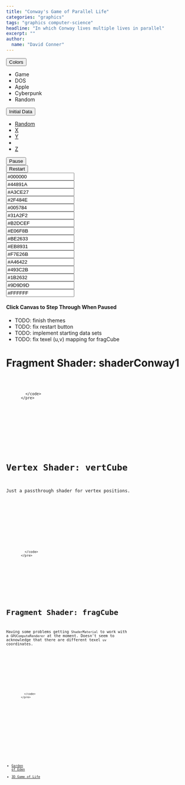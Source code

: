 ```yaml
---
title: "Conway's Game of Parallel Life"
categories: "graphics"
tags: "graphics computer-science"
headline: "In which Conway lives multiple lives in parallel"
excerpt: ""
author:
  name: "David Conner"
---
```


<div class="row">
  <div class="col-sm-3 col-xs-6">
    <div class="btn-group">
      <button type="button" class="btn btn-default dropdown-toggle" data-toggle="dropdown">Colors<span class="caret"></span></button>
      <ul class="dropdown-menu">
        <li><a onclick="onClickColorProfile(this.attributes['data-profile-name'].value)" data-profile-name="game">Game</a></li>
        <li><a onclick="onClickColorProfile(this.attributes['data-profile-name'].value)" data-profile-name="dos">DOS</a></li>
        <li><a onclick="onClickColorProfile(this.attributes['data-profile-name'].value)" data-profile-name="apple">Apple</a></li>
        <!--<li><a onclick="onClickColorProfile(this.attributes['data-profile-name'].value)" data-profile-name="zenburn">Zenburn</a></li>-->
        <!--<li><a onclick="onClickColorProfile(this.attributes['data-profile-name'].value)" data-profile-name="sanity-inc">Sanity Inc</a></li>-->
        <!--<li><a onclick="onClickColorProfile(this.attributes['data-profile-name'].value)" data-profile-name="monokai">Monokai</a></li>-->
        <!--<li><a onclick="onClickColorProfile(this.attributes['data-profile-name'].value)" data-profile-name="moe">Moe</a></li>-->
        <!--<li><a onclick="onClickColorProfile(this.attributes['data-profile-name'].value)" data-profile-name="solarized">Solarized</a></li>-->
        <li><a onclick="onClickColorProfile(this.attributes['data-profile-name'].value)" data-profile-name="cyberpunk">Cyberpunk</a></li>
        <!--<li><a onclick="onClickColorProfile(this.attributes['data-profile-name'].value)" data-profile-name="sublime-text">Sublime Text</a></li>-->
        <!--<li><a onclick="onClickColorProfile(this.attributes['data-profile-name'].value)" data-profile-name="vibrant-ink">Vibrant Ink</a></li>-->
        <li><a onclick="onClickColorProfile(this.attributes['data-profile-name'].value)" data-profile-name="random">Random</a></li>
        <!--<li><a onclick="onClickColorProfile(this.attributes['data-profile-name'].value)" data-profile-name="wink">;)</a></li>-->
      </ul>
    </div>
  </div>

  <div class="col-sm-3 col-xs-6">
    <div class="btn-group">
      <button type="button" class="btn btn-default dropdown-toggle" data-toggle="dropdown">Initial Data<span class="caret"></span></button>
      <ul class="dropdown-menu">
        <li><a href="#">Random</a></li>
        <li><a href="#">X</a></li>
        <li><a href="#">Y</a></li>
        <li role="separator" class="divider"></li>
        <li><a href="#">Z</a></li>
      </ul>
    </div>
  </div>

  <div class="col-sm-3 col-xs-6"><button id="btn-pause" class="btn btn-default" onclick="togglePause()">Pause</button></div>
  <div class="col-sm-3 col-xs-6"><button id="btn-restart" class="btn btn-default" onclick="onClickRestart()">Restart</button></div>

  <!-- TODO: dropdown to seed with specific starting sets -->
  <!-- TODO:  -->
</div>
<div class="row">
  <div class="col-sm-3 col-xs-6"><input id="conway-color-1"  class="jscolor" value="#000000" data-color-id="0"  onchange="changeColorUniforms(this.attributes['data-color-id'].value, this.value);" /></div>
  <div class="col-sm-3 col-xs-6"><input id="conway-color-2"  class="jscolor" value="#44891A" data-color-id="1"  onchange="changeColorUniforms(this.attributes['data-color-id'].value, this.value);" /></div>
  <div class="col-sm-3 col-xs-6"><input id="conway-color-3"  class="jscolor" value="#A3CE27" data-color-id="2"  onchange="changeColorUniforms(this.attributes['data-color-id'].value, this.value);" /></div>
  <div class="col-sm-3 col-xs-6"><input id="conway-color-4"  class="jscolor" value="#2F484E" data-color-id="3"  onchange="changeColorUniforms(this.attributes['data-color-id'].value, this.value);" /></div>
</div>
<div class="row">
  <div class="col-sm-3 col-xs-6"><input id="conway-color-5"  class="jscolor" value="#005784" data-color-id="4"  onchange="changeColorUniforms(this.attributes['data-color-id'].value, this.value);" /></div>
  <div class="col-sm-3 col-xs-6"><input id="conway-color-6"  class="jscolor" value="#31A2F2" data-color-id="5"  onchange="changeColorUniforms(this.attributes['data-color-id'].value, this.value);" /></div>
  <div class="col-sm-3 col-xs-6"><input id="conway-color-7"  class="jscolor" value="#B2DCEF" data-color-id="6"  onchange="changeColorUniforms(this.attributes['data-color-id'].value, this.value);" /></div>
  <div class="col-sm-3 col-xs-6"><input id="conway-color-8"  class="jscolor" value="#E06F8B" data-color-id="7"  onchange="changeColorUniforms(this.attributes['data-color-id'].value, this.value);" /></div>
</div>
<div class="row">
  <div class="col-sm-3 col-xs-6"><input id="conway-color-9"  class="jscolor" value="#BE2633" data-color-id="8"  onchange="changeColorUniforms(this.attributes['data-color-id'].value, this.value);" /></div>
  <div class="col-sm-3 col-xs-6"><input id="conway-color-10" class="jscolor" value="#EB8931" data-color-id="9"  onchange="changeColorUniforms(this.attributes['data-color-id'].value, this.value);" /></div>
  <div class="col-sm-3 col-xs-6"><input id="conway-color-11" class="jscolor" value="#F7E26B" data-color-id="10" onchange="changeColorUniforms(this.attributes['data-color-id'].value, this.value);" /></div>
  <div class="col-sm-3 col-xs-6"><input id="conway-color-12" class="jscolor" value="#A46422" data-color-id="11" onchange="changeColorUniforms(this.attributes['data-color-id'].value, this.value);" /></div>
</div>
<div class="row">
  <div class="col-sm-3 col-xs-6"><input id="conway-color-13" class="jscolor" value="#493C2B" data-color-id="12" onchange="changeColorUniforms(this.attributes['data-color-id'].value, this.value);" /></div>
  <div class="col-sm-3 col-xs-6"><input id="conway-color-14" class="jscolor" value="#1B2632" data-color-id="13" onchange="changeColorUniforms(this.attributes['data-color-id'].value, this.value);" /></div>
  <div class="col-sm-3 col-xs-6"><input id="conway-color-15" class="jscolor" value="#9D9D9D" data-color-id="14" onchange="changeColorUniforms(this.attributes['data-color-id'].value, this.value);" /></div>
  <div class="col-sm-3 col-xs-6"><input id="conway-color-16" class="jscolor" value="#FFFFFF" data-color-id="15" onchange="changeColorUniforms(this.attributes['data-color-id'].value, this.value);" /></div>
</div>

#### Click Canvas to Step Through When Paused

- TODO: finish themes
- TODO: fix restart button
- TODO: implement starting data sets
- TODO: fix texel (u,v) mapping for fragCube

# Fragment Shader: shaderConway1

<p>
  <figure class="highlight">
    <pre>
      <code id="codeShaderConway1" class="language-c" data-lang="c">

      </code>
    </pre>
  </figure>
</p>

<script type="x-shader/x-fragment" id="shaderConway1">
  uniform vec4 colorMap[16];

  void main() {

    int populatedSolitude = 1;
    int populatedOvercrowded = 4;
    int unpopulatedCreate = 3;

    vec2 uv = (gl_FragCoord.xy / resolution.xy);
    vec4 texel = texture2D(texConway, uv);

    vec2 texelCoords[8];
    texelCoords[0] = mod(gl_FragCoord.xy + vec2( 0.0, -1.0), resolution.xy) / resolution.xy;
    texelCoords[1] = mod(gl_FragCoord.xy + vec2( 1.0, -1.0), resolution.xy) / resolution.xy;
    texelCoords[2] = mod(gl_FragCoord.xy + vec2( 1.0,  0.0), resolution.xy) / resolution.xy;
    texelCoords[3] = mod(gl_FragCoord.xy + vec2( 1.0,  1.0), resolution.xy) / resolution.xy;
    texelCoords[4] = mod(gl_FragCoord.xy + vec2( 0.0,  1.0), resolution.xy) / resolution.xy;
    texelCoords[5] = mod(gl_FragCoord.xy + vec2(-1.0,  1.0), resolution.xy) / resolution.xy;
    texelCoords[6] = mod(gl_FragCoord.xy + vec2(-1.0,  0.0), resolution.xy) / resolution.xy;
    texelCoords[7] = mod(gl_FragCoord.xy + vec2(-1.0, -1.0), resolution.xy) / resolution.xy;

    vec4 texels[8];
    int neighborCount = 0;
    for (int i=0; i<8; i++) {
      texels[i] = texture2D(texConway, texelCoords[i]);

      // not sure how to avoid conditional/ternary here
      // - but the GPU always has to execute both paths and cannot do so simultaneously
      neighborCount += ((texels[i].x > 0.0) ? 1 : 0);
    }

    vec4 newFragColor = vec4(0.0, 0.0, 0.0, 1.0);
    if (texel.x > 0.0) { // if populated
      if (neighborCount > populatedSolitude && neighborCount < populatedOvercrowded) {
        newFragColor.x = texel.x + 1.0; // cell ages
        //newFragColor.x = 1.0;
      } else { // cell dies
        // TODO: implement "aging" rules
        newFragColor.x = 0.0;
      }
    } else {
      if (neighborCount == unpopulatedCreate) {
        newFragColor.x = 1.0;
      } else {
        newFragColor.x = 0.0;
      }
    }

    gl_FragColor = newFragColor;

  }</script>


# Vertex Shader: vertCube

Just a passthrough shader for vertex positions.

<p>
  <figure class="highlight">
    <pre>
      <code id="codeVertCube" class="language-c" data-lang="c">

      </code>
    </pre>
  </figure>
</p>

<script type="x-shader/x-vertex" id="vertCube">
  void main() {
    vec4 mvPosition = modelViewMatrix * vec4(position, 1.0);
    gl_Position = projectionMatrix * mvPosition;
    //gl_Position = vec4( position, 1.0 );
  }
</script>

# Fragment Shader: fragCube

Having some problems getting `ShaderMaterial` to work with a
`GPUComputeRenderer` at the moment. Doesn't seem to acknowledge that
there are different texel `uv` coordinates.

<p>
  <figure class="highlight">
    <pre>
      <code id="codeFragCube" class="language-c" data-lang="c">

      </code>
    </pre>
  </figure>
</p>

<script type="x-shader/x-fragment" id="fragCube">
  uniform sampler2D texture;
  uniform vec4 colorMap[16];

  void main() {

    //TODO: WHY ISN'T THE GL_FRAGCOORD ISN'T ASSOCIATED WITH THE FRAGMENT?
    int colorId = int(texture2D(texture, fract(gl_FragCoord.xy / resolution.xy / 4.0)).x);

    //int colorId = int(texture2D(texture, gl_FragCoord.xy / resolution.xy).x);
    //int colorId = int(texture2D(texture, gl_FragCoord.xy).x);

    // NOTE: fails because cannot access array without CONSTANT value
    // gl_FragColor = colorMap[colorId];

    gl_FragColor = colorMap[0];
    for (int i=0; i<16; i++) {
      // conditional statements like this are less than ideal...
      if (colorId == i) {
        gl_FragColor = colorMap[i];
      }
    }

    //gl_FragColor = vec4(gl_PointCoord.xy / resolution.xy, 0.0, 1.0);
    //gl_FragColor = vec4(gl_FragCoord.xy / resolution.xy, 0.0, 1.0);
    //gl_FragColor = vec4(fract(gl_PointCoord.xy * resolution.xy), 0.0, 1.0);
    //gl_FragColor = texture2D(texture, fract(gl_FragCoord.xy / resolution.xy));

    //gl_FragColor = texture2D(texture, gl_FragCoord.xy / resolution.xy);
    //vec4 texel = texture2D(texture, gl_FragCoord.xy / resolution.xy);
    //gl_FragColor = colorMap[1];
    //gl_FragColor = vec4(texel.x / 16.0, 0.5, 0.0, 1.0);

  }</script>

<script src="/js/three/GPUComputeRenderer.js" type="text/javascript"></script>
<script src="/js/3d/2017-01-05-conways-game-of-parallel-life.js" type="text/javascript"></script>

<script type="text/javascript">

  function pasteShaderToCodeBlock(shaderId, codeBlockId) {
    var shaderCode = document.getElementById(shaderId).textContent;
    var processedCode = '<span class="p">' +
        shaderCode .split('\n').join('</span>\n<span class="p">') +
        '</span>';
    document.getElementById(codeBlockId).innerHTML = processedCode;
  }

  pasteShaderToCodeBlock('shaderConway1', 'codeShaderConway1');
  pasteShaderToCodeBlock('vertCube', 'codeVertCube');
  pasteShaderToCodeBlock('fragCube', 'codeFragCube');
</script>

- [Garden of Eden](https://en.wikipedia.org/wiki/Garden_of_Eden_(cellular_automaton))
- [3D Game of Life](http://gameoflife.samuellevy.com/)